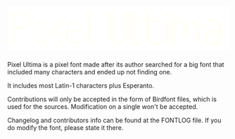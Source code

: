 ![Pixel Ultima Logo](https://github.com/DeeJayLSP/pixel-ultima-font/raw/main/logo/logo-preview.png)
-----------------------------------------------------------

Pixel Ultima is a pixel font made after its author searched for a big font that included many characters and ended up not finding one.

It includes most Latin-1 characters plus Esperanto.

Contributions will only be accepted in the form of Birdfont files, which is used for the sources. Modification on a single won't be accepted.

Changelog and contributors info can be found at the FONTLOG file. If you do modify the font, please state it there. 
